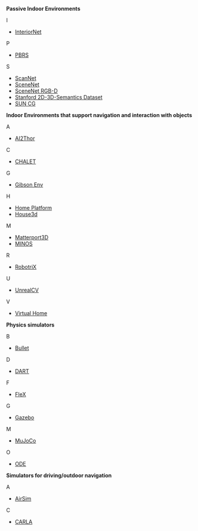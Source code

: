 

**Passive Indoor Environments**

I

* [InteriorNet](https://interiornet.org/)


P

* [PBRS](http://pbrs.cs.princeton.edu/)


S

* [ScanNet](http://www.scan-net.org/)
* [SceneNet](robotvault.bitbucket.io)
* [SceneNet RGB-D](https://robotvault.bitbucket.io/scenenet-rgbd.html)
* [Stanford 2D-3D-Semantics Dataset](http://buildingparser.stanford.edu/dataset.html)
* [SUN CG](http://suncg.cs.princeton.edu/)


**Indoor Environments that support navigation and interaction with objects**

A

* [AI2Thor](http://ai2thor.allenai.org/)

C

* [CHALET](https://github.com/clic-lab/chalet)

G

* [Gibson Env](http://gibsonenv.stanford.edu/)

H

* [Home Platform](https://github.com/HoME-Platform/home-platform)
* [House3d](https://github.com/facebookresearch/House3D)

M

* [Matterport3D](https://github.com/peteanderson80/Matterport3DSimulator) 
* [MINOS](https://minosworld.github.io/)

R

* [RobotriX](https://www.youtube.com/watch?v=YOiVr2A2TZo)

U

* [UnrealCV](https://unrealcv.org/)


V

* [Virtual Home](http://virtual-home.org/)

**Physics simulators**

B

* [Bullet](https://pybullet.org/wordpress/)

D

* [DART](https://dartsim.github.io/)

F

* [FleX](https://developer.nvidia.com/flex)

G

* [Gazebo](http://gazebosim.org/)

M

* [MuJoCo](http://www.mujoco.org/)

O 

* [ODE](http://www.ode.org/)

**Simulators for driving/outdoor navigation**

A

* [AirSim](https://github.com/Microsoft/AirSim)

C

* [CARLA](http://carla.org/)

